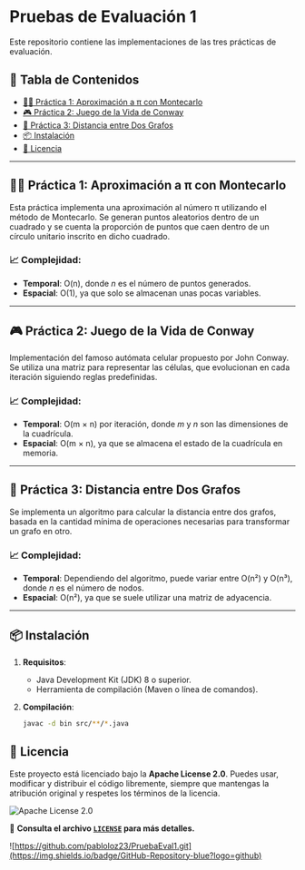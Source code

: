 # Pruebas de Evaluación 1

Este repositorio contiene las implementaciones de las tres prácticas de evaluación.

## 🚀 Tabla de Contenidos

- [🧑‍💻 Práctica 1: Aproximación a π con Montecarlo](#práctica-1-aproximación-a-π-con-montecarlo)
- [🎮 Práctica 2: Juego de la Vida de Conway](#práctica-2-juego-de-la-vida-de-conway)
- [🔗 Práctica 3: Distancia entre Dos Grafos](#práctica-3-distancia-entre-dos-grafos)
- [📦 Instalación](#instalación)
- [📄 Licencia](#licencia)

---

## 🧑‍💻 Práctica 1: Aproximación a π con Montecarlo

Esta práctica implementa una aproximación al número π utilizando el método de Montecarlo. Se generan puntos aleatorios dentro de un cuadrado y se cuenta la proporción de puntos que caen dentro de un círculo unitario inscrito en dicho cuadrado.

### 📈 Complejidad:

- **Temporal**: O(n), donde *n* es el número de puntos generados.
- **Espacial**: O(1), ya que solo se almacenan unas pocas variables.

---

## 🎮 Práctica 2: Juego de la Vida de Conway

Implementación del famoso autómata celular propuesto por John Conway. Se utiliza una matriz para representar las células, que evolucionan en cada iteración siguiendo reglas predefinidas.

### 📈 Complejidad:

- **Temporal**: O(m × n) por iteración, donde *m* y *n* son las dimensiones de la cuadrícula.
- **Espacial**: O(m × n), ya que se almacena el estado de la cuadrícula en memoria.

---

## 🔗 Práctica 3: Distancia entre Dos Grafos

Se implementa un algoritmo para calcular la distancia entre dos grafos, basada en la cantidad mínima de operaciones necesarias para transformar un grafo en otro.

### 📈 Complejidad:

- **Temporal**: Dependiendo del algoritmo, puede variar entre O(n²) y O(n³), donde *n* es el número de nodos.
- **Espacial**: O(n²), ya que se suele utilizar una matriz de adyacencia.

---

## 📦 Instalación

1. **Requisitos**:

   - Java Development Kit (JDK) 8 o superior.
   - Herramienta de compilación (Maven o línea de comandos).

2. **Compilación**:

   ```bash
   javac -d bin src/**/*.java

## 📄 Licencia  

Este proyecto está licenciado bajo la **Apache License 2.0**. Puedes usar, modificar y distribuir el código libremente, siempre que mantengas la atribución original y respetes los términos de la licencia.  

![Apache License 2.0](https://img.shields.io/badge/License-Apache_2.0-blue.svg)  

📜 **Consulta el archivo [`LICENSE`](./LICENSE) para más detalles.**  


![https://github.com/pabloloz23/PruebaEval1.git](https://img.shields.io/badge/GitHub-Repository-blue?logo=github)

